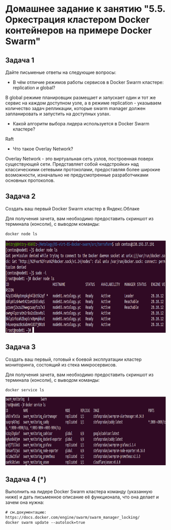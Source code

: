 # Домашнее задание к занятию "5.5. Оркестрация кластером Docker контейнеров на примере Docker Swarm"

## Задача 1

Дайте письменые ответы на следующие вопросы:

- В чём отличие режимов работы сервисов в Docker Swarm кластере: replication и global?

 В global режиме планировщик размещает и запускает один и тот же сервис на каждом доступном узле, а в режиме 
 replication - указываем количество задач репликации, которые swarm manager должен запланировать и запустить на доступных узлах.  

- Какой алгоритм выбора лидера используется в Docker Swarm кластере?

  
Raft  


- Что такое Overlay Network?

 Overlay Network - это виртуальная сеть узлов, построенная поверх существующей сети. 
 Представляет собой «надстройки» над классическими сетевыми протоколами, предоставляя более широкие возможности, 
 изначально не предусмотренные разработчиками основных протоколов.



## Задача 2

Создать ваш первый Docker Swarm кластер в Яндекс.Облаке

Для получения зачета, вам необходимо предоставить скриншот из терминала (консоли), с выводом команды:
```
docker node ls
```

<p align="center">
  <img width="924" height="289" src="./assets/img.png">
</p>

## Задача 3

Создать ваш первый, готовый к боевой эксплуатации кластер мониторинга, состоящий из стека микросервисов.

Для получения зачета, вам необходимо предоставить скриншот из терминала (консоли), с выводом команды:
```
docker service ls
```

<p align="center">
  <img width="1200" height="215" src="./assets/img_1.png">
</p>


## Задача 4 (*)

Выполнить на лидере Docker Swarm кластера команду (указанную ниже) и дать письменное описание её функционала, что она делает и зачем она нужна:
```
# см.документацию: https://docs.docker.com/engine/swarm/swarm_manager_locking/
docker swarm update --autolock=true
```

